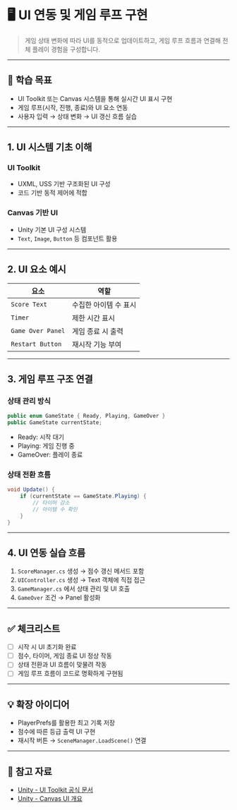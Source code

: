 # 🖥️ UI 연동 및 게임 루프 구현

> 게임 상태 변화에 따라 UI를 동적으로 업데이트하고, 게임 루프 흐름과 연결해 전체 플레이 경험을 구성합니다.

---

## 🎯 학습 목표

- UI Toolkit 또는 Canvas 시스템을 통해 실시간 UI 표시 구현
- 게임 루프(시작, 진행, 종료)와 UI 요소 연동
- 사용자 입력 → 상태 변화 → UI 갱신 흐름 실습

---

## 1. UI 시스템 기초 이해

### UI Toolkit
- UXML, USS 기반 구조화된 UI 구성
- 코드 기반 동적 제어에 적합

### Canvas 기반 UI
- Unity 기본 UI 구성 시스템
- `Text`, `Image`, `Button` 등 컴포넌트 활용

---

## 2. UI 요소 예시

| 요소 | 역할 |
|------|------|
| `Score Text` | 수집한 아이템 수 표시 |
| `Timer` | 제한 시간 표시 |
| `Game Over Panel` | 게임 종료 시 출력 |
| `Restart Button` | 재시작 기능 부여 |

---

## 3. 게임 루프 구조 연결

### 상태 관리 방식

```csharp
public enum GameState { Ready, Playing, GameOver }
public GameState currentState;
```

- Ready: 시작 대기
- Playing: 게임 진행 중
- GameOver: 플레이 종료

### 상태 전환 흐름

```csharp
void Update() {
    if (currentState == GameState.Playing) {
        // 타이머 감소
        // 아이템 수 확인
    }
}
```

---

## 4. UI 연동 실습 흐름

1. `ScoreManager.cs` 생성 → 점수 갱신 메서드 포함
2. `UIController.cs` 생성 → Text 객체에 직접 접근
3. `GameManager.cs` 에서 상태 관리 및 UI 호출
4. `GameOver` 조건 → Panel 활성화

---

## ✅ 체크리스트

- [ ] 시작 시 UI 초기화 완료
- [ ] 점수, 타이머, 게임 종료 UI 정상 작동
- [ ] 상태 전환과 UI 흐름이 맞물려 작동
- [ ] 게임 루프 흐름이 코드로 명확하게 구현됨

---

## 💡 확장 아이디어

- PlayerPrefs를 활용한 최고 기록 저장
- 점수에 따른 등급 출력 UI 구현
- 재시작 버튼 → `SceneManager.LoadScene()` 연결

---

## 🔗 참고 자료

- [Unity - UI Toolkit 공식 문서](https://docs.unity3d.com/Manual/UIElements.html)
- [Unity - Canvas UI 개요](https://docs.unity3d.com/Manual/UISystem.html)
